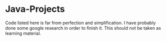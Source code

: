 # Java-Projects
Code listed here is far from perfection and simplification.
I have probably done some google research in order to finish it.
This should not be taken as learning material.
